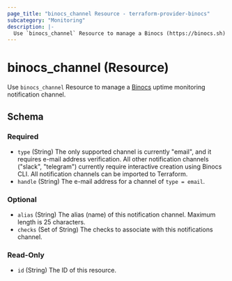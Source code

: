 ```yaml
---
page_title: "binocs_channel Resource - terraform-provider-binocs"
subcategory: "Monitoring"
description: |-
  Use `binocs_channel` Resource to manage a Binocs (https://binocs.sh) uptime monitoring notification channel.
---
```


# binocs_channel (Resource)

Use `binocs_channel` Resource to manage a [Binocs](https://binocs.sh) uptime monitoring notification channel.

## Schema

### Required

- `type` (String) The only supported channel is currently "email", and it requires e-mail address verification. All other notification channels ("slack", "telegram") currently require interactive creation using Binocs CLI. All notification channels can be imported to Terraform.
- `handle` (String) The e-mail address for a channel of `type = email`.

### Optional

- `alias` (String) The alias (name) of this notification channel. Maximum length is 25 characters.
- `checks` (Set of String) The checks to associate with this notifications channel.

### Read-Only

- `id` (String) The ID of this resource. 


